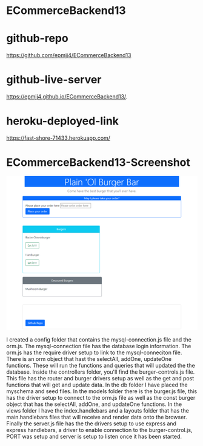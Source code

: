 # ECommerceBackend13

# github-repo

https://github.com/epmjj4/ECommerceBackend13

# github-live-server

https://epmjj4.github.io/ECommerceBackend13/.

# heroku-deployed-link

https://fast-shore-71433.herokuapp.com/

# ECommerceBackend13-Screenshot

![Buger](https://raw.githubusercontent.com/epmjj4/ECommerceBackend13/main/public/assets/img/burger-screenshot.png "Burger-Screenshot")

I created a config folder that contains the mysql-connection.js file and the orm.js. The mysql-connection file has the database login information. The orm.js has the require driver setup to link to the mysql-conneciton file. There is an orm object that hast the selectAll, addOne, updateOne functions. These will run the functions and queries that will updated the the database. Inside the controllers folder, you'll find the burger-controls.js file. This file has the router and burger drivers setup as well as the get and post functions that will get and update data. In the db folder I have placed the myschema and seed files. In the models folder there is the burger.js file, this has the driver setup to connect to the orm.js file as well as the const burger object that has the selectAll, addOne, and updateOne functions. In the views folder I have the index.handlebars and a layouts folder that has the main.handlebars files that will receive and render data onto the browser. Finally the server.js file has the the drivers setup to use express and express handlebars, a driver to enable connection to the burger-control.js, PORT was setup and server is setup to listen once it has been started. 